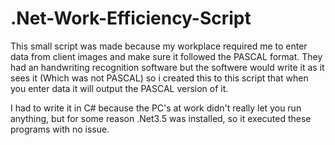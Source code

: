 # .Net-Work-Efficiency-Script
This small script was made because my workplace required me to enter data from client images and make sure it followed the PASCAL format. They had an handwriting recognition software but the softwere would write it as it sees it (Which was not PASCAL) so i created this to this script that when you enter data it will output the PASCAL version of it.

I had to write it in C# because the PC's at work didn't really let you run anything, but for some reason .Net3.5 was installed, so it executed these programs with no issue.
